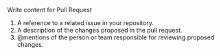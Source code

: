Write content for Pull Request
1. A reference to a related issue in your repository.
2. A description of the changes proposed in the pull request.
3. @mentions of the person or team responsible for reviewing proposed changes.
